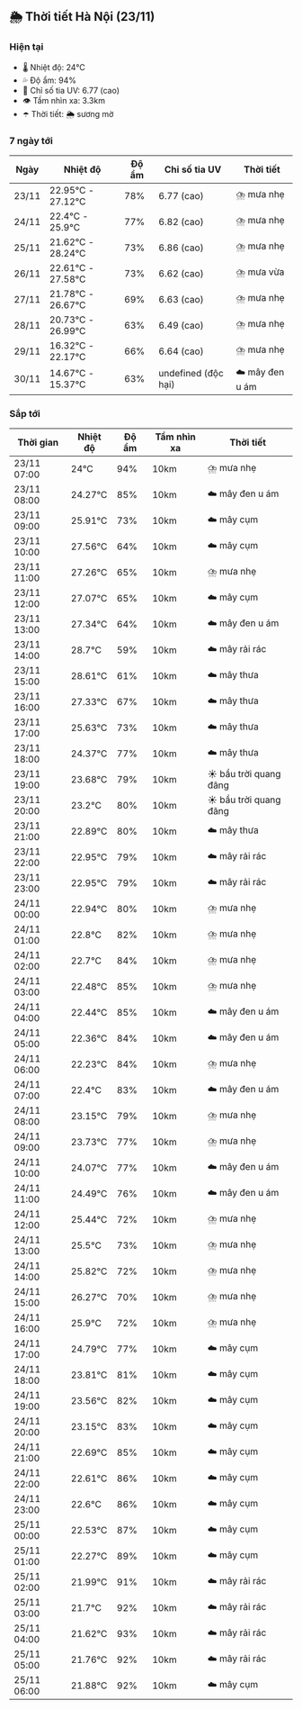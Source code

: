 ## 🌦️ Thời tiết Hà Nội (23/11)

### Hiện tại

- 🌡️ Nhiệt độ: 24℃
- 💦 Độ ẩm: 94%
- 🌟 Chỉ số tia UV: 6.77 (cao)
- 👁️ Tầm nhìn xa: 3.3km
- ☂️ Thời tiết: 🌦️ sương mờ

### 7 ngày tới

| Ngày | Nhiệt độ | Độ ẩm | Chỉ số tia UV | Thời tiết |
| --- | --- | --- | --- | --- |
| 23/11 | 22.95℃ - 27.12℃ | 78% | 6.77 (cao) | ⛈️ mưa nhẹ |
| 24/11 | 22.4℃ - 25.9℃ | 77% | 6.82 (cao) | ⛈️ mưa nhẹ |
| 25/11 | 21.62℃ - 28.24℃ | 73% | 6.86 (cao) | ⛈️ mưa nhẹ |
| 26/11 | 22.61℃ - 27.58℃ | 73% | 6.62 (cao) | ⛈️ mưa vừa |
| 27/11 | 21.78℃ - 26.67℃ | 69% | 6.63 (cao) | ⛈️ mưa nhẹ |
| 28/11 | 20.73℃ - 26.99℃ | 63% | 6.49 (cao) | ⛈️ mưa nhẹ |
| 29/11 | 16.32℃ - 22.17℃ | 66% | 6.64 (cao) | ⛈️ mưa nhẹ |
| 30/11 | 14.67℃ - 15.37℃ | 63% | undefined (độc hại) | ☁️ mây đen u ám |

### Sắp tới

| Thời gian | Nhiệt độ | Độ ẩm | Tầm nhìn xa | Thời tiết |
| --- | --- | --- | --- | --- |
| 23/11 07:00 | 24℃ | 94% | 10km | ⛈️ mưa nhẹ |
| 23/11 08:00 | 24.27℃ | 85% | 10km | ☁️ mây đen u ám |
| 23/11 09:00 | 25.91℃ | 73% | 10km | ☁️ mây cụm |
| 23/11 10:00 | 27.56℃ | 64% | 10km | ☁️ mây cụm |
| 23/11 11:00 | 27.26℃ | 65% | 10km | ⛈️ mưa nhẹ |
| 23/11 12:00 | 27.07℃ | 65% | 10km | ☁️ mây cụm |
| 23/11 13:00 | 27.34℃ | 64% | 10km | ☁️ mây đen u ám |
| 23/11 14:00 | 28.7℃ | 59% | 10km | ☁️ mây rải rác |
| 23/11 15:00 | 28.61℃ | 61% | 10km | ☁️ mây thưa |
| 23/11 16:00 | 27.33℃ | 67% | 10km | ☁️ mây thưa |
| 23/11 17:00 | 25.63℃ | 73% | 10km | ☁️ mây thưa |
| 23/11 18:00 | 24.37℃ | 77% | 10km | ☁️ mây thưa |
| 23/11 19:00 | 23.68℃ | 79% | 10km | ☀️ bầu trời quang đãng |
| 23/11 20:00 | 23.2℃ | 80% | 10km | ☀️ bầu trời quang đãng |
| 23/11 21:00 | 22.89℃ | 80% | 10km | ☁️ mây thưa |
| 23/11 22:00 | 22.95℃ | 79% | 10km | ☁️ mây rải rác |
| 23/11 23:00 | 22.95℃ | 79% | 10km | ☁️ mây rải rác |
| 24/11 00:00 | 22.94℃ | 80% | 10km | ⛈️ mưa nhẹ |
| 24/11 01:00 | 22.8℃ | 82% | 10km | ⛈️ mưa nhẹ |
| 24/11 02:00 | 22.7℃ | 84% | 10km | ⛈️ mưa nhẹ |
| 24/11 03:00 | 22.48℃ | 85% | 10km | ⛈️ mưa nhẹ |
| 24/11 04:00 | 22.44℃ | 85% | 10km | ☁️ mây đen u ám |
| 24/11 05:00 | 22.36℃ | 84% | 10km | ☁️ mây đen u ám |
| 24/11 06:00 | 22.23℃ | 84% | 10km | ⛈️ mưa nhẹ |
| 24/11 07:00 | 22.4℃ | 83% | 10km | ☁️ mây đen u ám |
| 24/11 08:00 | 23.15℃ | 79% | 10km | ⛈️ mưa nhẹ |
| 24/11 09:00 | 23.73℃ | 77% | 10km | ⛈️ mưa nhẹ |
| 24/11 10:00 | 24.07℃ | 77% | 10km | ☁️ mây đen u ám |
| 24/11 11:00 | 24.49℃ | 76% | 10km | ☁️ mây đen u ám |
| 24/11 12:00 | 25.44℃ | 72% | 10km | ⛈️ mưa nhẹ |
| 24/11 13:00 | 25.5℃ | 73% | 10km | ⛈️ mưa nhẹ |
| 24/11 14:00 | 25.82℃ | 72% | 10km | ⛈️ mưa nhẹ |
| 24/11 15:00 | 26.27℃ | 70% | 10km | ⛈️ mưa nhẹ |
| 24/11 16:00 | 25.9℃ | 72% | 10km | ⛈️ mưa nhẹ |
| 24/11 17:00 | 24.79℃ | 77% | 10km | ☁️ mây cụm |
| 24/11 18:00 | 23.81℃ | 81% | 10km | ☁️ mây cụm |
| 24/11 19:00 | 23.56℃ | 82% | 10km | ☁️ mây cụm |
| 24/11 20:00 | 23.15℃ | 83% | 10km | ☁️ mây cụm |
| 24/11 21:00 | 22.69℃ | 85% | 10km | ☁️ mây cụm |
| 24/11 22:00 | 22.61℃ | 86% | 10km | ☁️ mây cụm |
| 24/11 23:00 | 22.6℃ | 86% | 10km | ☁️ mây cụm |
| 25/11 00:00 | 22.53℃ | 87% | 10km | ☁️ mây cụm |
| 25/11 01:00 | 22.27℃ | 89% | 10km | ☁️ mây cụm |
| 25/11 02:00 | 21.99℃ | 91% | 10km | ☁️ mây rải rác |
| 25/11 03:00 | 21.7℃ | 92% | 10km | ☁️ mây rải rác |
| 25/11 04:00 | 21.62℃ | 93% | 10km | ☁️ mây rải rác |
| 25/11 05:00 | 21.76℃ | 92% | 10km | ☁️ mây rải rác |
| 25/11 06:00 | 21.88℃ | 92% | 10km | ☁️ mây cụm |
